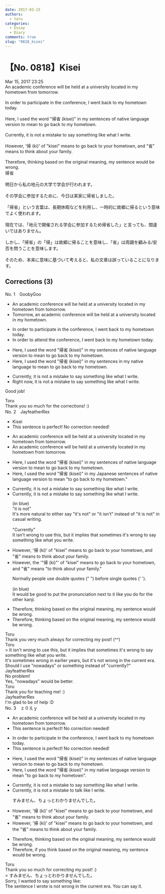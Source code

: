 ```yaml
---
date: 2017-03-15
authors:
  - toru
categories:
  - Essay
  - Diary
comments: true
slug: "0818_kisei"
---
```


# 【No. 0818】Kisei
<div class="date">Mar 15, 2017 23:25</div>
<div id="post"><div id="body_show_ori">
An academic conference will be held at a university located in my hometown from tomorrow.<br/><br/>In order to participate in the conference, I went back to my hometown today.<br/><br/>Here, I used the word "帰省 (kisei)" in my sentences of native language version to mean to go back to my hometown.<br/><br/>Currently, it is not a mistake to say something like what I write.<br/><br/>However, '帰 (ki)' of "kisei" means to go back to your hometown, and "省" means to think about your family.<br/><br/>Therefore, thinking based on the original meaning, my sentence would be wrong.
</div></div>

<!-- more -->

<div id="post_ja"><div id="body_show_mo">
帰省<br/><br/>明日から私の地元の大学で学会が行われます。<br/><br/>その学会に参加するために、今日は実家に帰省しました。<br/><br/>「帰省」という言葉は、長期休暇などを利用し、一時的に故郷に帰るという意味でよく使われます。<br/><br/>現在では、「地元で開催される学会に参加するため帰省した」と言っても、間違いではありません。<br/><br/>しかし、「帰省」の「帰」は故郷に帰ることを意味し、「省」は両親を顧みる/安否を問うことを意味します。<br/><br/>そのため、本来に意味に基づいて考えると、私の文章は誤っていることになります。
</div></div>

## Corrections (3)
<div id="block"><div class="first_name"> No. 1　<span class="just_name">GoobyGoo</span></div><div id="block2">
<ul class="correction_field">
<li class="incorrect">An academic conference will be held at a university located in my hometown from tomorrow.</li>
<li class="corrected correct">
<span class="f_red">Tomorrow</span>, an academic conference will be held at a university located in my hometown.
</li>
</ul>
<ul class="correction_field">
<li class="incorrect">In order to participate in the conference, I went back to my hometown today.</li>
<li class="corrected correct">
In order to <span class="f_red">attend </span>the conference, I went back to my hometown today.
</li>
</ul>
<ul class="correction_field">
<li class="incorrect">Here, I used the word "帰省 (kisei)" in my sentences of native language version to mean to go back to my hometown.</li>
<li class="corrected correct">
Here, I used the word "帰省 (kisei)" in my sentences <span class="f_red">in my native language</span> to mean to go back to my hometown.
</li>
</ul>
<ul class="correction_field">
<li class="incorrect">Currently, it is not a mistake to say something like what I write.</li>
<li class="corrected correct">
<span class="f_blue">Right now</span>, it is not a mistake to say something like what I write.
</li>
</ul>
<p class="comment_small">
 Good job!
</p>

</div><div class="name"><span class="just_name">Toru</span><br>
Thank you so much for the corrections! :)
</div>
</div>
<div id="block"><div class="first_name"> No. 2　<span class="just_name">JayfeatherRex</span></div><div id="block2">
<ul class="correction_field">
<li class="incorrect">Kisei</li>
<li class="corrected perfect">This sentence is perfect! No correction needed!</li>
</ul>
<ul class="correction_field">
<li class="incorrect">An academic conference will be held at a university located in my hometown from tomorrow.</li>
<li class="corrected correct">
An academic conference will be held at a university located in my hometown <span class="sline">from</span> tomorrow.
</li>
</ul>
<ul class="correction_field">
<li class="incorrect">Here, I used the word "帰省 (kisei)" in my sentences of native language version to mean to go back to my hometown.</li>
<li class="corrected correct">
Here, I used the word "帰省 (kisei)" in my <span class="f_red">Japanese </span><span class="sline">sentences of native language </span>version to mean <span class="f_red">"</span>to go back to my hometown.<span class="f_red">"</span>
</li>
</ul>
<ul class="correction_field">
<li class="incorrect">Currently, it is not a mistake to say something like what I write.</li>
<li class="corrected correct">
<span class="f_blue">Currently</span>, <span class="f_blue">it is not</span> a mistake to say something like what I write.
<p class="correction_comment">(in blue)<br/>"it is not"<br/>It's more natural to either say "it's not" or "it isn't" instead of "it is not" in casual writing.<br/><br/>"Currently"<br/>It isn't wrong to use this, but it implies that sometimes it's wrong to say something like what you write.</p>
</li>
</ul>
<ul class="correction_field">
<li class="incorrect">However, '帰 (ki)' of "kisei" means to go back to your hometown, and "省" means to think about your family.</li>
<li class="corrected correct">
However, <span class="f_red">the </span><span class="sline">'</span><span class="f_red">"</span>帰 (ki)<span class="f_red">"</span><span class="sline">' </span>of "kisei" means to go back to your hometown, and "<span class="f_blue">省</span>" means <span class="f_red">"</span>to think about your family.<span class="f_red">"</span>
<p class="correction_comment">Normally people use double quotes (" ") before single quotes (' ').<br/><br/>(in blue)<br/>It would be good to put the pronunciation next to it like you do for the other kanji.</p>
</li>
</ul>
<ul class="correction_field">
<li class="incorrect">Therefore, thinking based on the original meaning, my sentence would be wrong.</li>
<li class="corrected correct">
Therefore, <span class="sline">thinking </span>based on the original meaning, my sentence would be wrong.
</li>
</ul>
</div><div class="name"><span class="just_name">Toru</span><br>
Thank you very much always for correcting my post! (^^)
</div>
<div class="name"><span class="just_name">Toru</span><br>
&gt; It isn't wrong to use this, but it implies that sometimes it's wrong to say something like what you write.<br/>It's sometimes wrong in earlier years, but it's not wrong in the current era.<br/>Should I use "nowadays" or something instead of "currently?"
</div>
<div class="name"><span class="just_name">JayfeatherRex</span><br>
No problem!<br/>Yes, "nowadays" would be better.
</div>
<div class="name"><span class="just_name">Toru</span><br>
Thank you for teaching me! :)
</div>
<div class="name"><span class="just_name">JayfeatherRex</span><br>
I'm glad to be of help :D
</div>
</div>
<div id="block"><div class="first_name"> No. 3　<span class="just_name">ｚ０えｙ</span></div><div id="block2">
<ul class="correction_field">
<li class="incorrect">An academic conference will be held at a university located in my hometown from tomorrow.</li>
<li class="corrected perfect">This sentence is perfect! No correction needed!</li>
</ul>
<ul class="correction_field">
<li class="incorrect">In order to participate in the conference, I went back to my hometown today.</li>
<li class="corrected perfect">This sentence is perfect! No correction needed!</li>
</ul>
<ul class="correction_field">
<li class="incorrect">Here, I used the word "帰省 (kisei)" in my sentences of native language version to mean to go back to my hometown.</li>
<li class="corrected correct">
Here, I used the word "帰省 (kisei)" in<span class="f_blue"> my</span> native language version to mean "to go back to my hometown".
</li>
</ul>
<ul class="correction_field">
<li class="incorrect">Currently, it is not a mistake to say something like what I write.</li>
<li class="corrected correct">
Currently, it is not a mistake to <span class="f_blue">talk like I write.</span>
<p class="correction_comment">すみません、ちょっとわかりませんでした。</p>
</li>
</ul>
<ul class="correction_field">
<li class="incorrect">However, '帰 (ki)' of "kisei" means to go back to your hometown, and "省" means to think about your family.</li>
<li class="corrected correct">
However, '帰 (ki)' of "kisei" means to go back to your hometown, and <span class="f_blue">the </span>"省" means to think about your family.
</li>
</ul>
<ul class="correction_field">
<li class="incorrect">Therefore, thinking based on the original meaning, my sentence would be wrong.</li>
<li class="corrected correct">
Therefore, <span class="f_blue">if you think</span> based on the original meaning, my sentence would be wrong.
</li>
</ul>
</div><div class="name"><span class="just_name">Toru</span><br>
Thank you so much for correcting my post! :)<br/>&gt; すみません、ちょっとわかりませんでした。<br/>Sorry, I wanted to say something like:<br/>The sentence I wrote is not wrong in the current era. You can say it.
</div>
</div>
